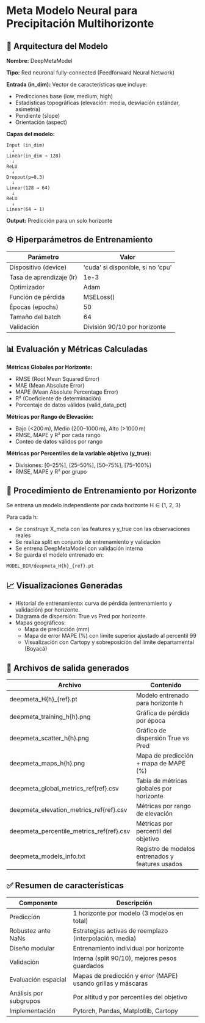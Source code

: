 # Meta Modelo Neural para Precipitación Multihorizonte

## 🔧 Arquitectura del Modelo

**Nombre:** DeepMetaModel

**Tipo:** Red neuronal fully-connected (Feedforward Neural Network)

**Entrada (in_dim):** Vector de características que incluye:
- Predicciones base (low, medium, high)
- Estadísticas topográficas (elevación: media, desviación estándar, asimetría)
- Pendiente (slope)
- Orientación (aspect)

**Capas del modelo:**

```
Input (in_dim)
  ↓
Linear(in_dim → 128)
  ↓
ReLU
  ↓
Dropout(p=0.3)
  ↓
Linear(128 → 64)
  ↓
ReLU
  ↓
Linear(64 → 1)
```

**Output:** Predicción para un solo horizonte

## ⚙️ Hiperparámetros de Entrenamiento

| Parámetro                | Valor                                      |
|--------------------------|--------------------------------------------|
| Dispositivo (device)    | 'cuda' si disponible, si no 'cpu'         |
| Tasa de aprendizaje (lr) | 1e-3                                       |
| Optimizador              | Adam                                       |
| Función de pérdida       | MSELoss()                                  |
| Épocas (epochs)         | 50                                         |
| Tamaño del batch         | 64                                         |
| Validación               | División 90/10 por horizonte              |

## 📊 Evaluación y Métricas Calculadas

**Métricas Globales por Horizonte:**
- RMSE (Root Mean Squared Error)
- MAE (Mean Absolute Error)
- MAPE (Mean Absolute Percentage Error)
- R² (Coeficiente de determinación)
- Porcentaje de datos válidos (valid_data_pct)

**Métricas por Rango de Elevación:**
- Bajo (<200 m), Medio (200–1000 m), Alto (>1000 m)
- RMSE, MAPE y R² por cada rango
- Conteo de datos válidos por rango

**Métricas por Percentiles de la variable objetivo (y_true):**
- Divisiones: [0–25%], [25–50%], [50–75%], [75–100%]
- RMSE, MAPE y R² por grupo

## 🧪 Procedimiento de Entrenamiento por Horizonte

Se entrena un modelo independiente por cada horizonte H ∈ {1, 2, 3}

Para cada h:
- Se construye X_meta con las features y y_true con las observaciones reales
- Se realiza split en conjunto de entrenamiento y validación
- Se entrena DeepMetaModel con validación interna
- Se guarda el modelo entrenado en:
```
MODEL_DIR/deepmeta_H{h}_{ref}.pt
```

## 📈 Visualizaciones Generadas
- Historial de entrenamiento: curva de pérdida (entrenamiento y validación) por horizonte.
- Diagrama de dispersión: True vs Pred por horizonte.
- Mapas geográficos:
  - Mapa de predicción (mm)
  - Mapa de error MAPE (%) con límite superior ajustado al percentil 99
  - Visualización con Cartopy y sobreposición del límite departamental (Boyacá)

## 📁 Archivos de salida generados

| Archivo                              | Contenido                                      |
|--------------------------------------|------------------------------------------------|
| deepmeta_H{h}_{ref}.pt              | Modelo entrenado para horizonte h              |
| deepmeta_training_h{h}.png           | Gráfica de pérdida por época                   |
| deepmeta_scatter_h{h}.png            | Gráfico de dispersión True vs Pred             |
| deepmeta_maps_h{h}.png              | Mapa de predicción + mapa de MAPE (%)         |
| deepmeta_global_metrics_ref{ref}.csv | Tabla de métricas globales por horizonte      |
| deepmeta_elevation_metrics_ref{ref}.csv | Métricas por rango de elevación              |
| deepmeta_percentile_metrics_ref{ref}.csv | Métricas por percentil del objetivo          |
| deepmeta_models_info.txt             | Registro de modelos entrenados y features usados |

## ✅ Resumen de características

| Componente                | Descripción                                    |
|---------------------------|------------------------------------------------|
| Predicción                | 1 horizonte por modelo (3 modelos en total)   |
| Robustez ante NaNs        | Estrategias activas de reemplazo (interpolación, media) |
| Diseño modular            | Entrenamiento individual por horizonte         |
| Validación                | Interna (split 90/10), mejores pesos guardados |
| Evaluación espacial        | Mapas de predicción y error (MAPE) usando grillas y máscaras |
| Análisis por subgrupos    | Por altitud y por percentiles del objetivo   |
| Implementación            | Pytorch, Pandas, Matplotlib, Cartopy         |